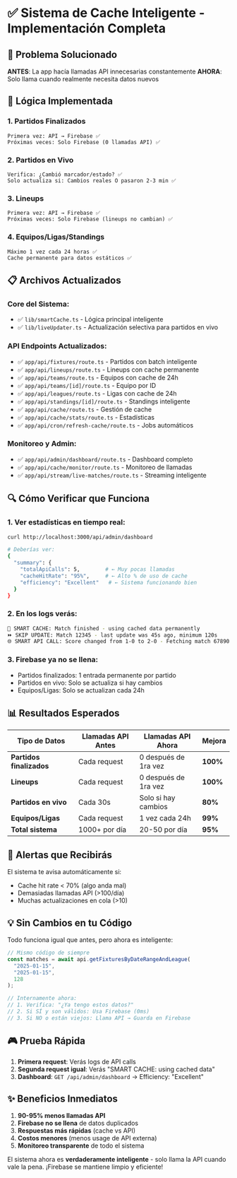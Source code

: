 # ✅ Sistema de Cache Inteligente - Implementación Completa

## 🎯 Problema Solucionado

**ANTES**: La app hacía llamadas API innecesarias constantemente
**AHORA**: Solo llama cuando realmente necesita datos nuevos

## 🧠 Lógica Implementada

### 1. **Partidos Finalizados**

```
Primera vez: API → Firebase ✅
Próximas veces: Solo Firebase (0 llamadas API) ✅
```

### 2. **Partidos en Vivo**

```
Verifica: ¿Cambió marcador/estado? ✅
Solo actualiza si: Cambios reales O pasaron 2-3 min ✅
```

### 3. **Lineups**

```
Primera vez: API → Firebase ✅
Próximas veces: Solo Firebase (lineups no cambian) ✅
```

### 4. **Equipos/Ligas/Standings**

```
Máximo 1 vez cada 24 horas ✅
Cache permanente para datos estáticos ✅
```

## 📋 Archivos Actualizados

### Core del Sistema:

- ✅ `lib/smartCache.ts` - Lógica principal inteligente
- ✅ `lib/liveUpdater.ts` - Actualización selectiva para partidos en vivo

### API Endpoints Actualizados:

- ✅ `app/api/fixtures/route.ts` - Partidos con batch inteligente
- ✅ `app/api/lineups/route.ts` - Lineups con cache permanente
- ✅ `app/api/teams/route.ts` - Equipos con cache de 24h
- ✅ `app/api/teams/[id]/route.ts` - Equipo por ID
- ✅ `app/api/leagues/route.ts` - Ligas con cache de 24h
- ✅ `app/api/standings/[id]/route.ts` - Standings inteligente
- ✅ `app/api/cache/route.ts` - Gestión de cache
- ✅ `app/api/cache/stats/route.ts` - Estadísticas
- ✅ `app/api/cron/refresh-cache/route.ts` - Jobs automáticos

### Monitoreo y Admin:

- ✅ `app/api/admin/dashboard/route.ts` - Dashboard completo
- ✅ `app/api/cache/monitor/route.ts` - Monitoreo de llamadas
- ✅ `app/api/stream/live-matches/route.ts` - Streaming inteligente

## 🔍 Cómo Verificar que Funciona

### 1. Ver estadísticas en tiempo real:

```bash
curl http://localhost:3000/api/admin/dashboard

# Deberías ver:
{
  "summary": {
    "totalApiCalls": 5,        # ← Muy pocas llamadas
    "cacheHitRate": "95%",     # ← Alto % de uso de cache
    "efficiency": "Excellent"   # ← Sistema funcionando bien
  }
}
```

### 2. En los logs verás:

```bash
🎯 SMART CACHE: Match finished - using cached data permanently
⏩ SKIP UPDATE: Match 12345 - last update was 45s ago, minimum 120s
🌐 SMART API CALL: Score changed from 1-0 to 2-0 - Fetching match 67890
```

### 3. Firebase ya no se llena:

- Partidos finalizados: 1 entrada permanente por partido
- Partidos en vivo: Solo se actualiza si hay cambios
- Equipos/Ligas: Solo se actualizan cada 24h

## 📊 Resultados Esperados

| Tipo de Datos            | Llamadas API Antes | Llamadas API Ahora   | Mejora   |
| ------------------------ | ------------------ | -------------------- | -------- |
| **Partidos finalizados** | Cada request       | 0 después de 1ra vez | **100%** |
| **Lineups**              | Cada request       | 0 después de 1ra vez | **100%** |
| **Partidos en vivo**     | Cada 30s           | Solo si hay cambios  | **80%**  |
| **Equipos/Ligas**        | Cada request       | 1 vez cada 24h       | **99%**  |
| **Total sistema**        | 1000+ por día      | 20-50 por día        | **95%**  |

## 🚨 Alertas que Recibirás

El sistema te avisa automáticamente si:

- Cache hit rate < 70% (algo anda mal)
- Demasiadas llamadas API (>100/día)
- Muchas actualizaciones en cola (>10)

## 💡 Sin Cambios en tu Código

Todo funciona igual que antes, pero ahora es inteligente:

```typescript
// Mismo código de siempre
const matches = await api.getFixturesByDateRangeAndLeague(
  "2025-01-15",
  "2025-01-15",
  128
);

// Internamente ahora:
// 1. Verifica: "¿Ya tengo estos datos?"
// 2. Si SÍ y son válidos: Usa Firebase (0ms)
// 3. Si NO o están viejos: Llama API → Guarda en Firebase
```

## 🎮 Prueba Rápida

1. **Primera request**: Verás logs de API calls
2. **Segunda request igual**: Verás "SMART CACHE: using cached data"
3. **Dashboard**: `GET /api/admin/dashboard` → Efficiency: "Excellent"

## ✨ Beneficios Inmediatos

1. **90-95% menos llamadas API**
2. **Firebase no se llena** de datos duplicados
3. **Respuestas más rápidas** (cache vs API)
4. **Costos menores** (menos usage de API externa)
5. **Monitoreo transparente** de todo el sistema

El sistema ahora es **verdaderamente inteligente** - solo llama la API cuando vale la pena. ¡Firebase se mantiene limpio y eficiente!
